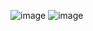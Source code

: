 ![image](https://user-images.githubusercontent.com/85604091/134196936-c9a59631-1d3c-4ed7-9f8a-5cc20ebdd4cd.png)
![image](https://user-images.githubusercontent.com/85604091/134197050-21fb01fd-9428-4637-8a38-13aa2f8b2f85.png)
